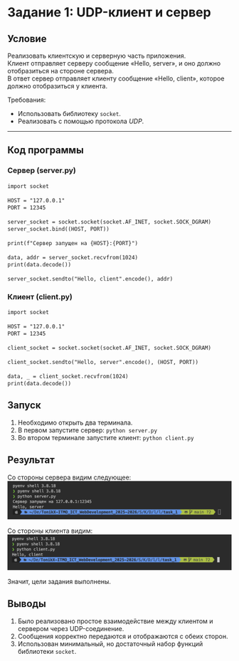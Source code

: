 # Задание 1: UDP-клиент и сервер

## Условие

Реализовать клиентскую и серверную часть приложения.  
Клиент отправляет серверу сообщение «Hello, server», и оно должно отобразиться на стороне сервера.  
В ответ сервер отправляет клиенту сообщение «Hello, client», которое должно отобразиться у клиента.

Требования:

- Использовать библиотеку `socket`.
- Реализовать с помощью протокола _UDP_.

---

## Код программы

### Сервер (server.py)

```
import socket

HOST = "127.0.0.1"
PORT = 12345

server_socket = socket.socket(socket.AF_INET, socket.SOCK_DGRAM)
server_socket.bind((HOST, PORT))

print(f"Сервер запущен на {HOST}:{PORT}")

data, addr = server_socket.recvfrom(1024)
print(data.decode())

server_socket.sendto("Hello, client".encode(), addr)
```

### Клиент (client.py)

```
import socket

HOST = "127.0.0.1"
PORT = 12345

client_socket = socket.socket(socket.AF_INET, socket.SOCK_DGRAM)

client_socket.sendto("Hello, server".encode(), (HOST, PORT))

data, _ = client_socket.recvfrom(1024)
print(data.decode())

```

## Запуск

1. Необходимо открыть два терминала.
2. В первом запустите сервер:
   `python server.py`
3. Во втором терминале запустите клиент:
   `python client.py`

## Результат

Cо стороны сервера видим следующее: ![image2](images/image2.png)

Cо стороны клиента видим: ![image1](images/image1.png)

Значит, цели задания выполнены.

## Выводы

1. Было реализовано простое взаимодействие между клиентом и сервером через UDP-соединение.
2. Сообщения корректно передаются и отображаются с обеих сторон.
3. Использован минимальный, но достаточный набор функций библиотеки `socket`.
